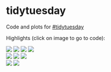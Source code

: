 # tidytuesday

Code and plots for [#tidytuesday](https://github.com/rfordatascience/tidytuesday)

Highlights (click on image to go to code): <br>
<div class="row"> 
  <div class="column">
	  <a href="week-40"><img src="week-40/figures/pizza-likert.png"></a>
<a href="week-33"><img src="week-33/emperors_table.png"></a>
<a href="week-32"><img src="week-32/bob_ross.png"></a>
<a href="week-30"><img src="week-30/wildlife.png"></a>
  </div>
  <div class="column">
<a href="week-28"><img src="week-28/wwc.png"></a>
<a href="week-27"><img src="week-27/media_franchises.png"></a>
<a href="week-23"><img src="week-23/ramen.png"></a>
  </div>
  <div class="column">
<a href="week-21"><img src="week-21/waste.png"></a>
<a href="week-20"><img src="week-20/nobelShared-Medicine.png"></a>
  </div>